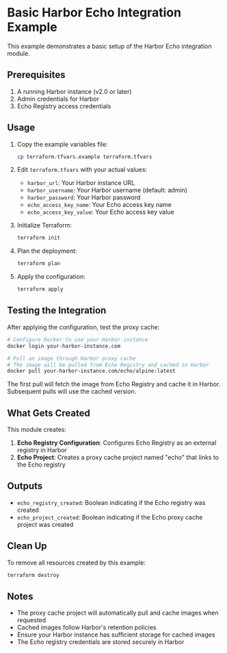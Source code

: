 # Basic Harbor Echo Integration Example

This example demonstrates a basic setup of the Harbor Echo integration module.

## Prerequisites

1. A running Harbor instance (v2.0 or later)
2. Admin credentials for Harbor
3. Echo Registry access credentials

## Usage

1. Copy the example variables file:
   ```bash
   cp terraform.tfvars.example terraform.tfvars
   ```

2. Edit `terraform.tfvars` with your actual values:
   - `harbor_url`: Your Harbor instance URL
   - `harbor_username`: Your Harbor username (default: admin)
   - `harbor_password`: Your Harbor password
   - `echo_access_key_name`: Your Echo access key name
   - `echo_access_key_value`: Your Echo access key value

3. Initialize Terraform:
   ```bash
   terraform init
   ```

4. Plan the deployment:
   ```bash
   terraform plan
   ```

5. Apply the configuration:
   ```bash
   terraform apply
   ```

## Testing the Integration

After applying the configuration, test the proxy cache:

```bash
# Configure Docker to use your Harbor instance
docker login your-harbor-instance.com

# Pull an image through Harbor proxy cache
# The image will be pulled from Echo Registry and cached in Harbor
docker pull your-harbor-instance.com/echo/alpine:latest
```

The first pull will fetch the image from Echo Registry and cache it in Harbor. Subsequent pulls will use the cached version.

## What Gets Created

This module creates:
1. **Echo Registry Configuration**: Configures Echo Registry as an external registry in Harbor
2. **Echo Project**: Creates a proxy cache project named "echo" that links to the Echo registry

## Outputs

- `echo_registry_created`: Boolean indicating if the Echo registry was created
- `echo_project_created`: Boolean indicating if the Echo proxy cache project was created

## Clean Up

To remove all resources created by this example:

```bash
terraform destroy
```

## Notes

- The proxy cache project will automatically pull and cache images when requested
- Cached images follow Harbor's retention policies
- Ensure your Harbor instance has sufficient storage for cached images
- The Echo registry credentials are stored securely in Harbor 
